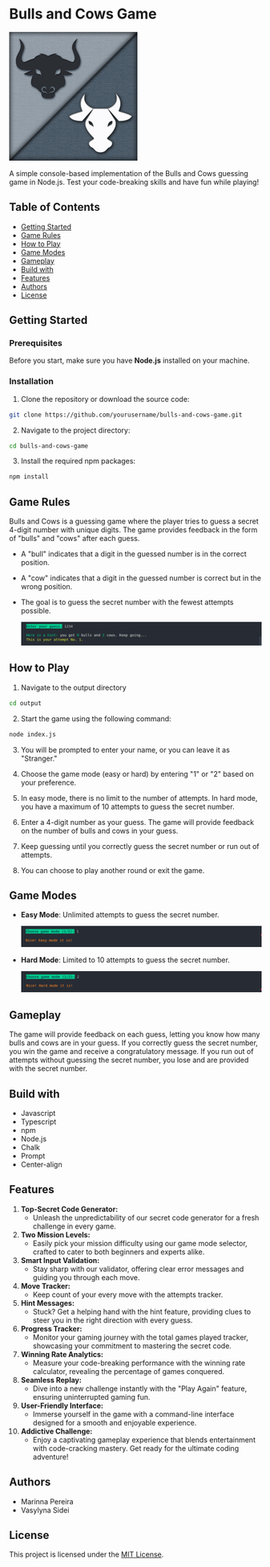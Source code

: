 # Bulls and Cows Game

![](./assets/game_logo__1_.jpg)

A simple console-based implementation of the Bulls and Cows guessing game in Node.js. Test your code-breaking skills and have fun while playing!

## Table of Contents

- [Getting Started](#getting-started)
- [Game Rules](#game-rules)
- [How to Play](#how-to-play)
- [Game Modes](#game-modes)
- [Gameplay](#gameplay)
- [Build with](#build-with)
- [Features](#features)
- [Authors](#authors)
- [License](#license)

## Getting Started

### Prerequisites

Before you start, make sure you have **Node.js** installed on your machine.

### Installation

1. Clone the repository or download the source code:

```bash
git clone https://github.com/yourusername/bulls-and-cows-game.git
```

2. Navigate to the project directory:

```bash
cd bulls-and-cows-game
```

3. Install the required npm packages:

```bash
npm install
```

## Game Rules

Bulls and Cows is a guessing game where the player tries to guess a secret 4-digit number with unique digits. The game provides feedback in the form of "bulls" and "cows" after each guess.

- A "bull" indicates that a digit in the guessed number is in the correct position.
- A "cow" indicates that a digit in the guessed number is correct but in the wrong position.
- The goal is to guess the secret number with the fewest attempts possible.

  ![](./assets/easy_mode_attempts.png)

## How to Play

1. Navigate to the output directory

```bash
cd output
```

2. Start the game using the following command:

```bash
node index.js
```

3. You will be prompted to enter your name, or you can leave it as "Stranger."

4. Choose the game mode (easy or hard) by entering "1" or "2" based on your preference.

5. In easy mode, there is no limit to the number of attempts. In hard mode, you have a maximum of 10 attempts to guess the secret number.

6. Enter a 4-digit number as your guess. The game will provide feedback on the number of bulls and cows in your guess.

7. Keep guessing until you correctly guess the secret number or run out of attempts.

8. You can choose to play another round or exit the game.

## Game Modes

- **Easy Mode**: Unlimited attempts to guess the secret number.

  ![](./assets/easy_mode.png)

- **Hard Mode**: Limited to 10 attempts to guess the secret number.

  ![](./assets/hard_mode.png)

## Gameplay

The game will provide feedback on each guess, letting you know how many bulls and cows are in your guess.
If you correctly guess the secret number, you win the game and receive a congratulatory message.
If you run out of attempts without guessing the secret number, you lose and are provided with the secret number.

## Build with

- Javascript
- Typescript
- npm
- Node.js
- Chalk
- Prompt
- Center-align

## Features

1. **Top-Secret Code Generator:**
   - Unleash the unpredictability of our secret code generator for a fresh challenge in every game.
2. **Two Mission Levels:**
   - Easily pick your mission difficulty using our game mode selector, crafted to cater to both beginners and experts alike.
3. **Smart Input Validation:**
   - Stay sharp with our validator, offering clear error messages and guiding you through each move.
4. **Move Tracker:**
   - Keep count of your every move with the attempts tracker.
5. **Hint Messages:**
   - Stuck? Get a helping hand with the hint feature, providing clues to steer you in the right direction with every guess.
6. **Progress Tracker:**
   - Monitor your gaming journey with the total games played tracker, showcasing your commitment to mastering the secret code.
7. **Winning Rate Analytics:**
   - Measure your code-breaking performance with the winning rate calculator, revealing the percentage of games conquered.
8. **Seamless Replay:**
   - Dive into a new challenge instantly with the "Play Again" feature, ensuring uninterrupted gaming fun.
9. **User-Friendly Interface:**
   - Immerse yourself in the game with a command-line interface designed for a smooth and enjoyable experience.
10. **Addictive Challenge:**
    - Enjoy a captivating gameplay experience that blends entertainment with code-cracking mastery. Get ready for the ultimate coding adventure!

## Authors

- Marinna Pereira
- Vasylyna Sidei

## License

This project is licensed under the [MIT License](https://opensource.org/license/mit/).
